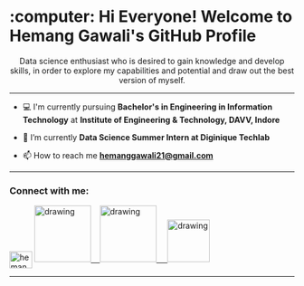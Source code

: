 <h1> :computer: Hi Everyone! Welcome to Hemang Gawali's GitHub Profile</h1>

<p align="center">Data science enthusiast who is desired to gain knowledge and develop skills, in order to explore my capabilities and potential and draw out the best version of myself.
</p>
<hr>

- 💻 I'm currently pursuing **Bachelor's in Engineering in Information Technology** at **Institute of Engineering & Technology, DAVV, Indore**

- 🌱 I’m currently **Data Science Summer Intern at Diginique Techlab**

- 📫 How to reach me **hemanggawali21@gmail.com**
<hr>
<h3 align="left">Connect with me:</h3>
<p align="left">
<a href="https://instagram.com/hemang_gawali" target="blank"><img align="center" src="https://raw.githubusercontent.com/rahuldkjain/github-profile-readme-generator/master/src/images/icons/Social/instagram.svg" alt="hemang gawali" height="30" width="40" /></a>
  <a href="https://youtube.com/@mrzippy768"><img src="https://res.cloudinary.com/importdata/image/upload/v1595012354/yt_logo_jjgys4.png" alt="drawing" width="100"/>&nbsp;&nbsp;&nbsp;&nbsp;<a href="https://www.linkedin.com/in/hemanggawali"><img src="https://res.cloudinary.com/importdata/image/upload/v1595012354/linkedin_t9qiwy.png" alt="drawing" width="100"/> &nbsp;&nbsp;&nbsp;&nbsp;<a href="https://www.kaggle.com/hemanggawali"><img src="https://res.cloudinary.com/importdata/image/upload/v1595012924/kaggle_ksaktb.png" alt="drawing" width="75"/>
</p>
<hr>
